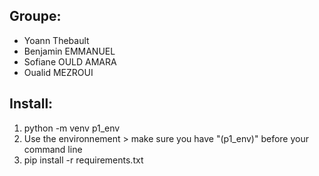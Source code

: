 ## Groupe:
- Yoann Thebault
- Benjamin EMMANUEL
- Sofiane OULD AMARA 
- Oualid MEZROUI

## Install:

1. python -m venv p1_env
2. Use the environnement > make sure you have "(p1_env)" before your command line
3. pip install -r requirements.txt
